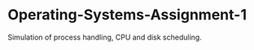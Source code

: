 Operating-Systems-Assignment-1
==============================

Simulation of process handling, CPU and disk scheduling.
